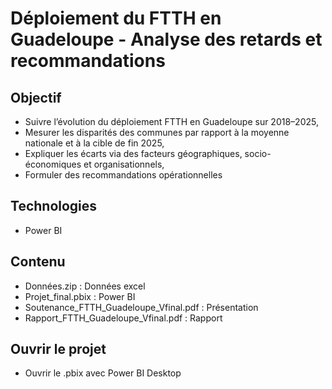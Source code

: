 
# Déploiement du FTTH en Guadeloupe - Analyse des retards et recommandations

## Objectif
- Suivre l’évolution du déploiement FTTH en Guadeloupe sur 2018–2025,
- Mesurer les disparités des communes par rapport à la moyenne nationale et à la cible de fin 2025,
- Expliquer les écarts via des facteurs géographiques, socio-économiques et organisationnels,
- Formuler des recommandations opérationnelles

## Technologies
- Power BI

## Contenu
- Données.zip : Données excel 
- Projet_final.pbix : Power BI
- Soutenance_FTTH_Guadeloupe_Vfinal.pdf : Présentation
- Rapport_FTTH_Guadeloupe_Vfinal.pdf : Rapport
  
## Ouvrir le projet
- Ouvrir le .pbix avec Power BI Desktop
